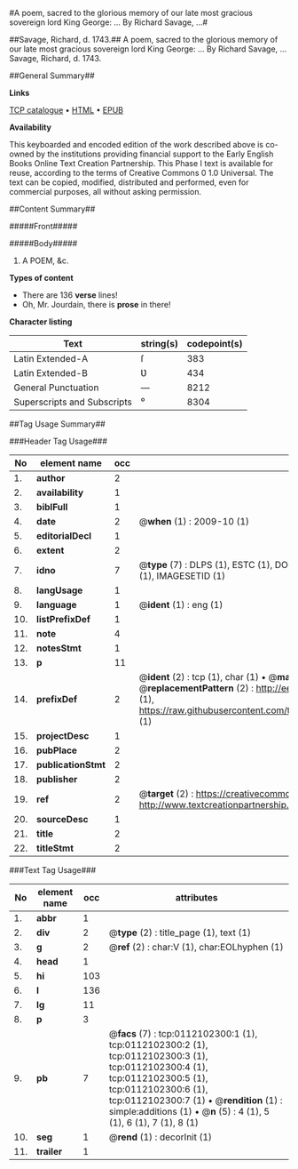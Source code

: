 #A poem, sacred to the glorious memory of our late most gracious sovereign lord King George: ... By Richard Savage, ...#

##Savage, Richard, d. 1743.##
A poem, sacred to the glorious memory of our late most gracious sovereign lord King George: ... By Richard Savage, ...
Savage, Richard, d. 1743.

##General Summary##

**Links**

[TCP catalogue](http://www.ota.ox.ac.uk/tcp/)  • 
[HTML](http://tei.it.ox.ac.uk/tcp/Texts-HTML/free/004/004807992.html)  • 
[EPUB](http://tei.it.ox.ac.uk/tcp/Texts-EPUB/free/004/004807992.epub)

**Availability**

This keyboarded and encoded edition of the
	       work described above is co-owned by the institutions
	       providing financial support to the Early English Books
	       Online Text Creation Partnership. This Phase I text is
	       available for reuse, according to the terms of Creative
	       Commons 0 1.0 Universal. The text can be copied,
	       modified, distributed and performed, even for
	       commercial purposes, all without asking permission.


##Content Summary##

#####Front#####

#####Body#####

1. A POEM, &c.

**Types of content**

  * There are 136 **verse** lines!
  * Oh, Mr. Jourdain, there is **prose** in there!

**Character listing**


|Text|string(s)|codepoint(s)|
|---|---|---|
|Latin Extended-A|ſ|383|
|Latin Extended-B|Ʋ|434|
|General Punctuation|—|8212|
|Superscripts             and Subscripts|⁰|8304|

##Tag Usage Summary##

###Header Tag Usage###

|No|element name|occ|attributes|
|---|---|---|---|
|1.|__author__|2||
|2.|__availability__|1||
|3.|__biblFull__|1||
|4.|__date__|2| @__when__ (1) : 2009-10 (1)|
|5.|__editorialDecl__|1||
|6.|__extent__|2||
|7.|__idno__|7| @__type__ (7) : DLPS (1), ESTC (1), DOCNO (1), TCP (1), GALEDOCNO (1), CONTENTSET (1), IMAGESETID (1)|
|8.|__langUsage__|1||
|9.|__language__|1| @__ident__ (1) : eng (1)|
|10.|__listPrefixDef__|1||
|11.|__note__|4||
|12.|__notesStmt__|1||
|13.|__p__|11||
|14.|__prefixDef__|2| @__ident__ (2) : tcp (1), char (1)  •  @__matchPattern__ (2) : ([0-9\-]+):([0-9IVX]+) (1), (.+) (1)  •  @__replacementPattern__ (2) : http://eebo.chadwyck.com/downloadtiff?vid=$1&page=$2 (1), https://raw.githubusercontent.com/textcreationpartnership/Texts/master/tcpchars.xml#$1 (1)|
|15.|__projectDesc__|1||
|16.|__pubPlace__|2||
|17.|__publicationStmt__|2||
|18.|__publisher__|2||
|19.|__ref__|2| @__target__ (2) : https://creativecommons.org/publicdomain/zero/1.0/ (1), http://www.textcreationpartnership.org/docs/. (1)|
|20.|__sourceDesc__|1||
|21.|__title__|2||
|22.|__titleStmt__|2||


###Text Tag Usage###

|No|element name|occ|attributes|
|---|---|---|---|
|1.|__abbr__|1||
|2.|__div__|2| @__type__ (2) : title_page (1), text (1)|
|3.|__g__|2| @__ref__ (2) : char:V (1), char:EOLhyphen (1)|
|4.|__head__|1||
|5.|__hi__|103||
|6.|__l__|136||
|7.|__lg__|11||
|8.|__p__|3||
|9.|__pb__|7| @__facs__ (7) : tcp:0112102300:1 (1), tcp:0112102300:2 (1), tcp:0112102300:3 (1), tcp:0112102300:4 (1), tcp:0112102300:5 (1), tcp:0112102300:6 (1), tcp:0112102300:7 (1)  •  @__rendition__ (1) : simple:additions (1)  •  @__n__ (5) : 4 (1), 5 (1), 6 (1), 7 (1), 8 (1)|
|10.|__seg__|1| @__rend__ (1) : decorInit (1)|
|11.|__trailer__|1||
